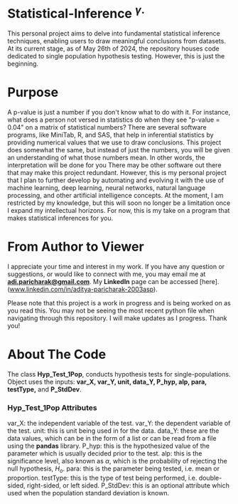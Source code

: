 # Statistical-Inference <sup> $\gamma$.
This personal project aims to delve into fundamental statistical inference techniques, enabling users to draw meaningful conclusions from datasets. At its current stage, as of May 26th of 2024, the repository houses code dedicated to single population hypothesis testing. However, this is just the beginning.

# Purpose
A p-value is just a number if you don't know what to do with it. For instance, what does a person not versed in statistics do when they see "p-value = 0.04" on a matrix of statistical numbers? There are several software programs, like MiniTab, R, and SAS, that help in inferential statistics by providing numerical values that we use to draw conclusions. This project does somewhat the same, but instead of just the numbers, you will be given an understanding of what those numbers mean. In other words, the interpretation will be done for you
There may be other software out there that may make this project redundant. However, this is my personal project that I plan to further develop by automating and evolving it with the use of machine learning, deep learning, neural networks, natural language processing, and other artificial intelligence concepts. At the moment, I am restricted by my knowledge, but this will soon no longer be a limitation once I expand my intellectual horizons. For now, this is my take on a program that makes statistical inferences for you.

# From Author to Viewer
I appreciate your time and interest in my work. If you have any question or suggestions, or would like to connect with me, you may email me at **adi.paricharak@gmail.com**. My **LinkedIn** page can be accessed [here].(www.linkedin.com/in/aditya-paricharak-2003asp).

Please note that this project is a work in progress and is being worked on as you read this. You may not be seeing the most recent python file when navigating through this repository. I will make updates as I progress. Thank you!

# About The Code

The class **Hyp_Test_1Pop**, conducts hypothesis tests for single-populations. Object uses the inputs: **var_X, var_Y, unit, data_Y, P_hyp, alp, para, testType,** and **P_StdDev**.

### Hyp_Test_1Pop Attributes
var_X: the independent variable of the test.
var_Y: the dependent variable of the test.
unit: this is unit being used in for the data.
data_Y: these are the data values, which can be in the form of a list or can be read from a file using the **pandas** library.
P_hyp: this is the hypothesized value of the parameter which is usually decided prior to the test.
alp: this is the significance level, also known as $\alpha$, which is the probability of rejecting the null hypothesis, $H_{o}$.
para: this is the parameter being tested, i.e. mean or proportion.
testType: this is the type of test being performed, i.e. double-sided, right-sided, or left sided.
P_StdDev: this is an optional attribute which used when the population standard deviation is known.


